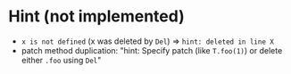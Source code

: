 # Hint (not implemented)

* `x is not defined` (x was deleted by `Del`) => `hint: deleted in line X`
* patch method duplication: "hint: Specify patch (like `T.foo(1)`) or delete either `.foo` using `Del`"
